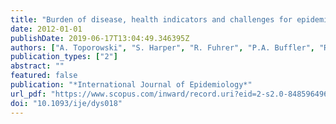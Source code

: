 ```yaml
---
title: "Burden of disease, health indicators and challenges for epidemiology in North America"
date: 2012-01-01
publishDate: 2019-06-17T13:04:49.346395Z
authors: ["A. Toporowski", "S. Harper", "R. Fuhrer", "P.A. Buffler", "R. Detels", "N. Krieger", "E.L. Franco"]
publication_types: ["2"]
abstract: ""
featured: false
publication: "*International Journal of Epidemiology*"
url_pdf: "https://www.scopus.com/inward/record.uri?eid=2-s2.0-84859649675&doi=10.1093%2fije%2fdys018&partnerID=40&md5=dc0566f6316ddfd9c978d4a5e69bfad0"
doi: "10.1093/ije/dys018"
---
```


